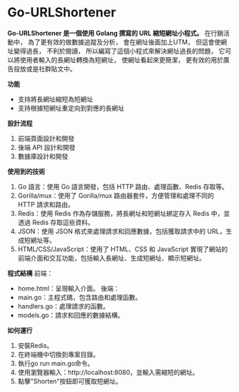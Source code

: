 # **Go-URLShortener**
**Go-URLShortener 是一個使用 Golang 撰寫的 URL 縮短網址小程式。**
在行銷活動中，
為了更有效的做數據追蹤及分析，
會在網址後面加上UTM，
但這會使網址變得過長，
不利於閱讀，
所以編寫了這個小程式來解決網址過長的問題，
它可以將使用者輸入的長網址轉換為短網址，
使網址看起來更簡潔，
更有效的用於廣告投放或是社群貼文中。

**功能**
* 支持將長網址縮短為短網址
* 支持根據短網址重定向到對應的長網址

**設計流程**
1. 前端頁面設計和開發
1. 後端 API 設計和開發
1. 數據庫設計和開發


**使用到的技術**
1. Go 語言：使用 Go 語言開發，包括 HTTP 路由、處理函數、Redis 存取等。
1. Gorilla/mux：使用了 Gorilla/mux 路由器套件，方便管理和處理不同的 HTTP 請求和路由。
1. Redis：使用 Redis 作為存儲服務，將長網址和短網址綁定存入 Redis 中，並透過 Redis 存取這些資料。
1. JSON：使用 JSON 格式來處理請求和回應數據，包括獲取請求中的 URL，生成短網址等。
1. HTML/CSS/JavaScript：使用了 HTML、CSS 和 JavaScript 實現了網站的前端介面和交互功能，包括輸入長網址、生成短網址、顯示短網址。


**程式結構**
前端：
* home.html：呈現輸入介面。
後端：
* main.go：主程式碼，包含路由和處理函數。
* handlers.go：處理請求的函數。
* models.go：請求和回應的數據結構。

**如何運行**
1. 安裝Redis。
1. 在終端機中切換到專案目錄。
1. 執行go run main.go命令。
1. 使用瀏覽器輸入：http://localhost:8080，並輸入需縮短的網址。
1. 點擊"Shorten"按鈕即可獲取短網址。